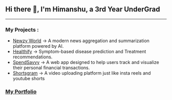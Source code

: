 ## Hi there 👋, I'm Himanshu, a 3rd Year UnderGrad 
---
### My Projects : 
- [Newzy World](https://newz-aggregator-summarizer.vercel.app/) → A modern news aggregation and summarization platform powered by AI.
- [Healthify](https://healthify-9cw5.onrender.com/) → Symptom-based disease prediction and Treatment recommendations.
- [SpendSavvy](https://personal-finance-app-nine.vercel.app/) →  A web app designed to help users track and visualize their personal financial transactions.
- [Shortsgram](https://shortsgram.netlify.app/) → A video uploading platform just like insta reels and youtube shorts


### [My Portfolio](https://solo-portfolio-git-main-himanshu-solos-projects.vercel.app/)

<!--
**HimanshuSolo2005/HimanshuSolo2005** is a ✨ _special_ ✨ repository because its `README.md` (this file) appears on your GitHub profile.

Here are some ideas to get you started:

- 🔭 I’m currently working on ...
- 🌱 I’m currently learning ...
- 👯 I’m looking to collaborate on ...
- 🤔 I’m looking for help with ...
- 💬 Ask me about ...
- 📫 How to reach me: ...
- 😄 Pronouns: ...
- ⚡ Fun fact: ...
-->
